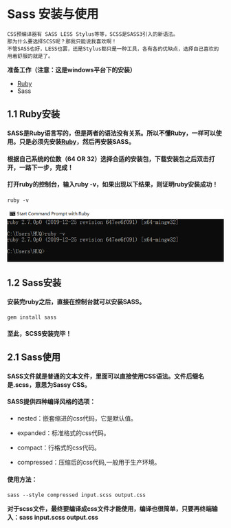 # Sass 安装与使用
```
CSS预编译器有 SASS LESS Stylus等等，SCSS是SASS3引入的新语法。
那为什么要选择SCSS呢？那我只能说我喜欢啊！
不管SASS也好，LESS也罢，还是Stylus都只是一种工具，各有各的优缺点，选择自己喜欢的用着舒服的就是了。
```
**准备工作（注意：这是windows平台下的安装）**
+ [Ruby](https://rubyinstaller.org/downloads/)
+ Sass
## 1.1 Ruby安装
#### SASS是Ruby语言写的，但是两者的语法没有关系。所以不懂Ruby，一样可以使用。只是必须先安装[Ruby](https://rubyinstaller.org/downloads/)，然后再安装SASS。
#### 根据自己系统的位数（64 OR 32）选择合适的安装包，下载安装包之后双击打开，一路下一步，完成！
#### 打开ruby的控制台，输入ruby -v，如果出现以下结果，则证明ruby安装成功！
```
ruby -v
```
![证明ruby安装成功](images/20200116142641.png)
## 1.2 Sass安装
#### 安装完ruby之后，直接在控制台就可以安装SASS。
```
gem install sass
```
#### 至此，SCSS安装完毕！
## 2.1 Sass使用
#### SASS文件就是普通的文本文件，里面可以直接使用CSS语法。文件后缀名是.scss，意思为Sassy CSS。
#### SASS提供四种编译风格的选项：
+ nested：嵌套缩进的css代码，它是默认值。

+ expanded：标准格式的css代码。

+ compact：行格式的css代码。

+ compressed：压缩后的css代码,一般用于生产环境。
#### 使用方法：
```
sass --style compressed input.scss output.css
```
**对于scss文件，最终要编译成css文件才能使用，编译也很简单，只要再终端输入：sass input.scss output.css**
